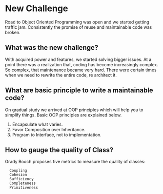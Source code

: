 # New Challenge

Road to Object Oriented Programming was open and we started getting traffic jam. Consistently the promise of  reuse and maintainable code was broken.

## What was the new challenge?

With acquired power and features, we started solving bigger issues. At a point there was a realization that, coding has become increasingly complex. So complex, that maintenance became very hard. There were certain times when we need to rewrite the entire code, re architect it.

## What are basic principle to write a maintainable code?

On gradual study we arrived at OOP principles which will help you to simplify things. Basic OOP principles are explained below.

1) Encapsulate what varies.
2) Favor Composition over Inheritance.
3) Program to Interface, not to implementation.

## How to gauge the quality of Class?
Grady Booch proposes five metrics to measure the quality of classes:

      Coupling
      Cohesion
      Sufficiency
      Completeness
      Primitiveness
